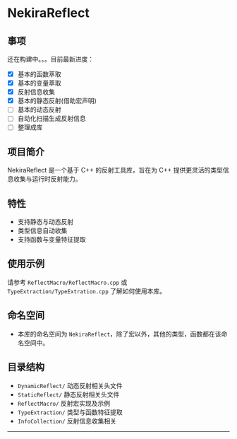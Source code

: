 # NekiraReflect

## 事项

还在构建中。。。目前最新进度：

- [x] 基本的函数萃取
- [x] 基本的变量萃取
- [x] 反射信息收集
- [x] 基本的静态反射(借助宏声明)
- [ ] 基本的动态反射
- [ ] 自动化扫描生成反射信息
- [ ] 整理成库

## 项目简介

NekiraReflect 是一个基于 C++ 的反射工具库，旨在为 C++ 提供更灵活的类型信息收集与运行时反射能力。

## 特性

- 支持静态与动态反射
- 类型信息自动收集
- 支持函数与变量特征提取

## 使用示例

请参考 `ReflectMacro/ReflectMacro.cpp` 或 `TypeExtraction/TypeExtration.cpp` 了解如何使用本库。

## 命名空间

- 本库的命名空间为 `NekiraReflect`，除了宏以外，其他的类型，函数都在该命名空间中。

## 目录结构

- `DynamicReflect/` 动态反射相关头文件
- `StaticReflect/` 静态反射相关头文件
- `ReflectMacro/` 反射宏实现及示例
- `TypeExtraction/` 类型与函数特征提取
- `InfoCollection/` 反射信息收集相关

---
